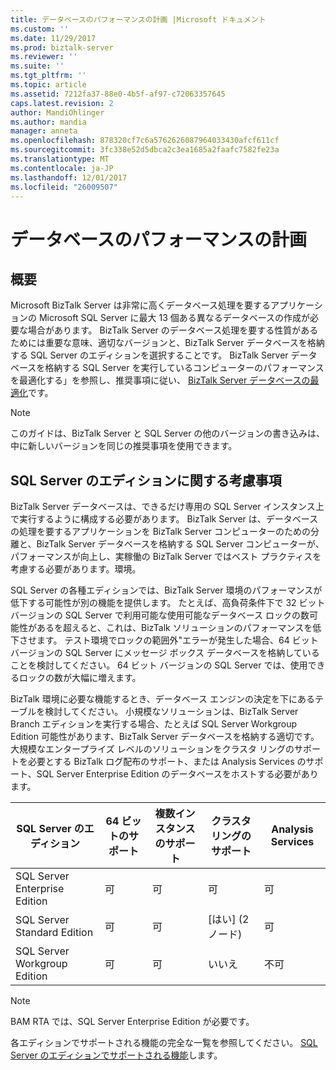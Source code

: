 ```yaml
---
title: データベースのパフォーマンスの計画 |Microsoft ドキュメント
ms.custom: ''
ms.date: 11/29/2017
ms.prod: biztalk-server
ms.reviewer: ''
ms.suite: ''
ms.tgt_pltfrm: ''
ms.topic: article
ms.assetid: 7212fa37-88e0-4b5f-af97-c72063357645
caps.latest.revision: 2
author: MandiOhlinger
ms.author: mandia
manager: anneta
ms.openlocfilehash: 878320cf7c6a5762626087964033430afcf611cf
ms.sourcegitcommit: 3fc338e52d5dbca2c3ea1685a2faafc7582fe23a
ms.translationtype: MT
ms.contentlocale: ja-JP
ms.lasthandoff: 12/01/2017
ms.locfileid: "26009507"
---
```

# <a name="planning-for-database-performance"></a>データベースのパフォーマンスの計画

## <a name="overview"></a>概要
Microsoft BizTalk Server は非常に高くデータベース処理を要するアプリケーションの Microsoft SQL Server に最大 13 個ある異なるデータベースの作成が必要な場合があります。 BizTalk Server のデータベース処理を要する性質があるためには重要な意味、適切なバージョンと、BizTalk Server データベースを格納する SQL Server のエディションを選択することです。 BizTalk Server データベースを格納する SQL Server を実行しているコンピューターのパフォーマンスを最適化する」を参照し、推奨事項に従い、 [BizTalk Server データベースの最適化](optimizing-database-performance.md)です。
  

> [!NOTE]  
>  このガイドは、BizTalk Server と SQL Server の他のバージョンの書き込みは、中に新しいバージョンを同じの推奨事項を使用できます。
  
## <a name="considerations-for-sql-server-editions"></a>SQL Server のエディションに関する考慮事項  
 BizTalk Server データベースは、できるだけ専用の SQL Server インスタンス上で実行するように構成する必要があります。 BizTalk Server は、データベースの処理を要するアプリケーションを BizTalk Server コンピューターのための分離と、BizTalk Server データベースを格納する SQL Server コンピューターが、パフォーマンスが向上し、実稼働の BizTalk Server ではベスト プラクティスを考慮する必要があります。環境。  
  
 SQL Server の各種エディションでは、BizTalk Server 環境のパフォーマンスが低下する可能性が別の機能を提供します。 たとえば、高負荷条件下で 32 ビット バージョンの SQL Server で利用可能な使用可能なデータベース ロックの数可能性があるを超えると、これは、BizTalk ソリューションのパフォーマンスを低下させます。 テスト環境でロックの範囲外"エラーが発生した場合、64 ビット バージョンの SQL Server にメッセージ ボックス データベースを格納していることを検討してください。 64 ビット バージョンの SQL Server では、使用できるロックの数が大幅に増えます。  
  
 BizTalk 環境に必要な機能するとき、データベース エンジンの決定を下にあるテーブルを検討してください。 小規模なソリューションは、BizTalk Server Branch エディションを実行する場合、たとえば SQL Server Workgroup Edition 可能性があります、BizTalk Server データベースを格納する適切です。 大規模なエンタープライズ レベルのソリューションをクラスタ リングのサポートを必要とする BizTalk ログ配布のサポート、または Analysis Services のサポート、SQL Server Enterprise Edition のデータベースをホストする必要があります。  
  
|SQL Server のエディション|64 ビットのサポート|複数インスタンスのサポート|クラスタ リングのサポート|Analysis Services|  
|---|---|---|---|---|  
|SQL Server Enterprise Edition|可|可|可|可|  
|SQL Server Standard Edition|可|可|[はい] (2 ノード)|可|  
|SQL Server Workgroup Edition|可|可|いいえ|不可|  
  
> [!NOTE]  
>  BAM RTA では、SQL Server Enterprise Edition が必要です。  
  
 各エディションでサポートされる機能の完全な一覧を参照してください。 [SQL Server のエディションでサポートされる機能](https://docs.microsoft.com/sql/sql-server/editions-and-components-of-sql-server-2016)します。
